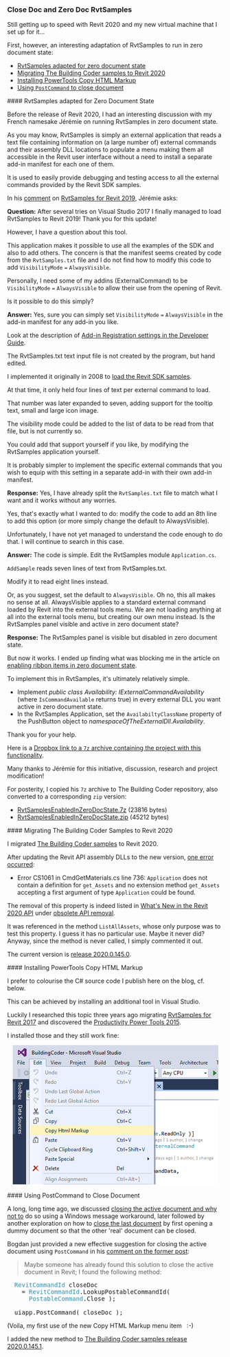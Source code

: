 <head>
<meta http-equiv="Content-Type" content="text/html; charset=utf-8">
<link rel="stylesheet" type="text/css" href="bc.css">
<script src="https://cdn.rawgit.com/google/code-prettify/master/loader/run_prettify.js" type="text/javascript"></script>
<script src="https://cdn.rawgit.com/google/code-prettify/master/loader/run_prettify.js" type="text/javascript"></script>

</head>

<!---
  
twitter:

 #RevitAPI @AutodeskForge @AutodeskRevit #bim #DynamoBim #ForgeDevCon 

Still getting up to speed with Revit 2020 and my new virtual machine that I set up for it...
First, however, an interesting adaptation of RvtSamples to run in zero document state
&ndash; RvtSamples adapted for zero document state
&ndash; Migrating The Building Coder samples to Revit 2020
&ndash; Installing PowerTools Copy HTML Markup
&ndash; Using <code>PostCommand</code> to close document...

linkedin:


-->

### Close Doc and Zero Doc RvtSamples 

Still getting up to speed with Revit 2020 and my new virtual machine that I set up for it...

First, however, an interesting adaptation of RvtSamples to run in zero document state:

- [RvtSamples adapted for zero document state](#2) 
- [Migrating The Building Coder samples to Revit 2020](#3) 
- [Installing PowerTools Copy HTML Markup](#4) 
- [Using `PostCommand` to close document](#5) 


####<a name="2"></a> RvtSamples adapted for Zero Document State

Before the release of Revit 2020, I had an interesting discussion with my French namesake Jérémie on running RvtSamples in zero document state.

As you may know, RvtSamples is simply an external application that reads a text file containing information on (a large number of) external commands and their assembly DLL locations to populate a menu making them all accessible in the Revit user interface without a need to install a separate add-in manifest for each one of them.

It is used to easily provide debugging and testing access to all the external commands provided by the Revit SDK samples.

In his [comment](https://thebuildingcoder.typepad.com/blog/2018/04/rvtsamples-2019.html#comment-4399937612)
on [RvtSamples for Revit 2019](https://thebuildingcoder.typepad.com/blog/2018/04/rvtsamples-2019.html#comment-4399937612),
Jérémie asks:

**Question:** After several tries on Visual Studio 2017 I finally managed to load RvtSamples to Revit 2019! Thank you for this update!

However, I have a question about this tool.

This application makes it possible to use all the examples of the SDK and also to add others.
The concern is that the manifest seems created by code from the `RvtSamples.txt` file and I do not find how to modify this code to add `VisibilityMode` `=` `AlwaysVisible`.

Personally, I need some of my addins (ExternalCommand) to be `VisibilityMode` `=` `AlwaysVisible` to allow their use from the opening of Revit.

Is it possible to do this simply?

**Answer:** Yes, sure you can simply set `VisibilityMode` `=` `AlwaysVisible` in the add-in manifest for any add-in you like.

Look at the description
of [Add-in Registration settings in the Developer Guide](http://help.autodesk.com/view/RVT/2019/ENU/?guid=Revit_API_Revit_API_Developers_Guide_Introduction_Add_In_Integration_Add_in_Registration_html).

The RvtSamples.txt text input file is not created by the program, but hand edited.

I implemented it originally in 2008 to [load the Revit SDK samples](https://thebuildingcoder.typepad.com/blog/2008/09/loading-sdk-sam.html).

At that time, it only held four lines of text per external command to load.

That number was later expanded to seven, adding support for the tooltip text, small and large icon image.

The visibility mode could be added to the list of data to be read from that file, but is not currently so.

You could add that support yourself if you like, by modifying the RvtSamples application yourself.

It is probably simpler to implement the specific external commands that you wish to equip with this setting in a separate add-in with their own add-in manifest.

**Response:** Yes, I have already split the `RvtSamples.txt` file to match what I want and it works without any worries.

Yes, that's exactly what I wanted to do: modify the code to add an 8th line to add this option (or more simply change the default to AlwaysVisible).

Unfortunately, I have not yet managed to understand the code enough to do that. I will continue to search in this case.

**Answer:** The code is simple. Edit the RvtSamples module `Application.cs`.

`AddSample` reads seven lines of text from RvtSamples.txt.

Modify it to read eight lines instead.

Or, as you suggest, set the default to `AlwaysVisible`. Oh no, this all makes no sense at all. AlwaysVisible applies to a standard external command loaded by Revit into the external tools menu. We are not loading anything at all into the external tools menu, but creating our own menu instead. Is the RvtSamples panel visible and active in zero document state?

**Response:** The RvtSamples panel is visible but disabled in zero document state.

But now it works. I ended up finding what was blocking me in the article
on [enabling ribbon items in zero document state](http://thebuildingcoder.typepad.com/blog/2011/02/enable-ribbon-items-in-zero-document-state.html).

To implement this in RvtSamples, it's ultimately relatively simple.

- Implement *public class Availability: IExternalCommandAvailability* (where `IsCommandAvailable` returns true) in every external DLL you want active in zero document state.
- In the RvtSamples Application, set the `AvailabiltyClassName` property of the PushButton object to *namespaceOfTheExternalDll.Availability*.

Thank you for your help.

Here is a [Dropbox link to a `7z` archive containing the project with this functionality](https://www.dropbox.com/s/j0dk8ifvw83l0n6/RvtSamplesMod.7z?dl=0).

Many thanks to Jérémie for this initiative, discussion, research and project modification!

For posterity, I copied his `7z` archive to The Building Coder repository, also converted to a corresponding `zip` version:

- [RvtSamplesEnabledInZeroDocState.7z](zip/RvtSamplesEnabledInZeroDocState.7z) (23816 bytes)
- [RvtSamplesEnabledInZeroDocState.zip](zip/RvtSamplesEnabledInZeroDocState.zip) (45212 bytes)


####<a name="3"></a> Migrating The Building Coder Samples to Revit 2020

I migrated [The Building Coder samples](https://github.com/jeremytammik/the_building_coder_samples) to Revit 2020.

After updating the Revit API assembly DLLs to the new version,
[one error occurred](zip/tbc_samples_errors_warnings_1.txt):

- Error CS1061 in CmdGetMaterials.cs line 736: `Application` does not contain a definition for `get_Assets` and no extension method `get_Assets` accepting a first argument of type `Application` could be found.

The removal of this property is indeed listed
in [What's New in the Revit 2020 API](https://thebuildingcoder.typepad.com/blog/2019/04/whats-new-in-the-revit-2020-api.html)
under [obsolete API removal](https://thebuildingcoder.typepad.com/blog/2019/04/whats-new-in-the-revit-2020-api.html#4.1.6).

It was referenced in the method `ListAllAssets`, whose only purpose was to test this property.
I guess it has no particular use.
Maybe it never did?
Anyway, since the method is never called, I simply commented it out.

The current version is [release 2020.0.145.0](https://github.com/jeremytammik/the_building_coder_samples/releases/tag/2020.0.145.0).

####<a name="4"></a> Installing PowerTools Copy HTML Markup

I prefer to colourise the C# source code I publish here on the blog, cf. below.

This can be achieved by installing an additional tool in Visual Studio.

Luckily I researched this topic three years ago
migrating [RvtSamples for Revit 2017](http://thebuildingcoder.typepad.com/blog/2016/04/rvtsamples-for-revit-2017.html) and
discovered
the [Productivity Power Tools 2015](https://visualstudiogallery.msdn.microsoft.com/34ebc6a2-2777-421d-8914-e29c1dfa7f5d).

I installed those and they still work fine:

<center>
<img src="img/visual_studio_2015_copy_html_markup_2.png" alt="Copy Html Markup menu entry" width="479">
</center>


####<a name="5"></a> Using PostCommand to Close Document

A long, long time ago, we discussed [closing the active document and why not to](https://thebuildingcoder.typepad.com/blog/2010/10/closing-the-active-document-and-why-not-to.html) do
so using a Windows message workaround, later followed by another exploration on how
to [close the last document](https://thebuildingcoder.typepad.com/blog/2012/12/closing-the-active-document.html) by
first opening a dummy document so that the other 'real' document can be closed.

Bogdan just provided a new effective suggestion for closing the active document using `PostCommand` in
his [comment on the former post](https://thebuildingcoder.typepad.com/blog/2010/10/closing-the-active-document-and-why-not-to.html#comment-4435756188
):

> Maybe someone has already found this solution to close the active document in Revit; I found the following method:

<pre class="code">
&nbsp;&nbsp;<span style="color:#2b91af;">RevitCommandId</span>&nbsp;closeDoc
&nbsp;&nbsp;&nbsp;&nbsp;=&nbsp;<span style="color:#2b91af;">RevitCommandId</span>.LookupPostableCommandId(
&nbsp;&nbsp;&nbsp;&nbsp;&nbsp;&nbsp;<span style="color:#2b91af;">PostableCommand</span>.Close&nbsp;);
 
&nbsp;&nbsp;uiapp.PostCommand(&nbsp;closeDoc&nbsp;);
</pre>

(Voila, my first use of the new Copy HTML Markup menu item &nbsp; :-)

I added the new method
to [The Building Coder samples release 2020.0.145.1](https://github.com/jeremytammik/the_building_coder_samples/releases/tag/2020.0.145.1).